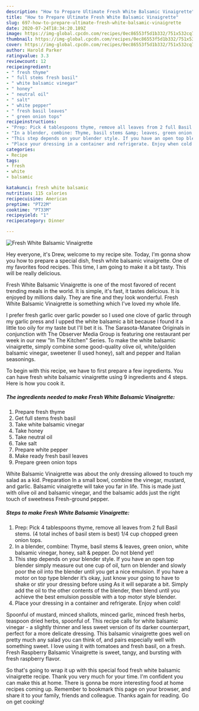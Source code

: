 ```yaml
---
description: "How to Prepare Ultimate Fresh White Balsamic Vinaigrette"
title: "How to Prepare Ultimate Fresh White Balsamic Vinaigrette"
slug: 697-how-to-prepare-ultimate-fresh-white-balsamic-vinaigrette
date: 2020-07-24T18:34:20.189Z
image: https://img-global.cpcdn.com/recipes/0ec86553f5d1b332/751x532cq70/fresh-white-balsamic-vinaigrette-recipe-main-photo.jpg
thumbnail: https://img-global.cpcdn.com/recipes/0ec86553f5d1b332/751x532cq70/fresh-white-balsamic-vinaigrette-recipe-main-photo.jpg
cover: https://img-global.cpcdn.com/recipes/0ec86553f5d1b332/751x532cq70/fresh-white-balsamic-vinaigrette-recipe-main-photo.jpg
author: Harold Parker
ratingvalue: 3.3
reviewcount: 12
recipeingredient:
- " fresh thyme"
- " full stems fresh basil"
- " white balsamic vinegar"
- " honey"
- " neutral oil"
- " salt"
- " white pepper"
- " fresh basil leaves"
- " green onion tops"
recipeinstructions:
- "Prep: Pick 4 tablespoons thyme, remove all leaves from 2 full Basil stems. (4 total inches of basil stem is best) 1/4 cup chopped green onion tops."
- "In a blender, combine: Thyme, basil stems &amp; leaves, green onion, white balsamic vinegar, honey, salt &amp; pepper. Do not blend yet!"
- "This step depends on your blender style. If you have an open top blender simply measure out one cup of oil, turn on blender and slowly poor the oil into the blender until you get a nice emulsion. If you have a motor on top type blender it’s okay, just know your going to have to shake or stir your dressing before using As it will separate a bit. Simply add the oil to the other contents of the blender, then blend until you achieve the best emulsion possible with a top motor style blender."
- "Place your dressing in a container and refrigerate. Enjoy when cold!"
categories:
- Recipe
tags:
- fresh
- white
- balsamic

katakunci: fresh white balsamic 
nutrition: 115 calories
recipecuisine: American
preptime: "PT22M"
cooktime: "PT33M"
recipeyield: "1"
recipecategory: Dinner

---
```



![Fresh White Balsamic Vinaigrette](https://img-global.cpcdn.com/recipes/0ec86553f5d1b332/751x532cq70/fresh-white-balsamic-vinaigrette-recipe-main-photo.jpg)

Hey everyone, it's Drew, welcome to my recipe site. Today, I'm gonna show you how to prepare a special dish, fresh white balsamic vinaigrette. One of my favorites food recipes. This time, I am going to make it a bit tasty. This will be really delicious.

Fresh White Balsamic Vinaigrette is one of the most favored of recent trending meals in the world. It is simple, it's fast, it tastes delicious. It is enjoyed by millions daily. They are fine and they look wonderful. Fresh White Balsamic Vinaigrette is something which I've loved my whole life.

I prefer fresh garlic over garlic powder so I used one clove of garlic through my garlic press and I upped the white balsamic a bit because I found it a little too oily for my taste but I&#39;ll bet it is. The Sarasota-Manatee Originals in conjunction with The Observer Media Group is featuring one restaurant per week in our new &#34;In The Kitchen&#34; Series. To make the white balsamic vinaigrette, simply combine some good-quality olive oil, white/golden balsamic vinegar, sweetener (I used honey), salt and pepper and Italian seasonings.


To begin with this recipe, we have to first prepare a few ingredients. You can have fresh white balsamic vinaigrette using 9 ingredients and 4 steps. Here is how you cook it.

<!--inarticleads1-->

##### The ingredients needed to make Fresh White Balsamic Vinaigrette:

1. Prepare  fresh thyme
1. Get  full stems fresh basil
1. Take  white balsamic vinegar
1. Take  honey
1. Take  neutral oil
1. Take  salt
1. Prepare  white pepper
1. Make ready  fresh basil leaves
1. Prepare  green onion tops


White Balsamic Vinaigrette was about the only dressing allowed to touch my salad as a kid. Preparation In a small bowl, combine the vinegar, mustard, and garlic. Balsamic vinaigrette will take you far in life. This is made just with olive oil and balsamic vinegar, and the balsamic adds just the right touch of sweetness Fresh-ground pepper. 

<!--inarticleads2-->

##### Steps to make Fresh White Balsamic Vinaigrette:

1. Prep: Pick 4 tablespoons thyme, remove all leaves from 2 full Basil stems. (4 total inches of basil stem is best) 1/4 cup chopped green onion tops.
1. In a blender, combine: Thyme, basil stems &amp; leaves, green onion, white balsamic vinegar, honey, salt &amp; pepper. Do not blend yet!
1. This step depends on your blender style. If you have an open top blender simply measure out one cup of oil, turn on blender and slowly poor the oil into the blender until you get a nice emulsion. If you have a motor on top type blender it’s okay, just know your going to have to shake or stir your dressing before using As it will separate a bit. Simply add the oil to the other contents of the blender, then blend until you achieve the best emulsion possible with a top motor style blender.
1. Place your dressing in a container and refrigerate. Enjoy when cold!


Spoonful of mustard, minced shallots, minced garlic, minced fresh herbs, teaspoon dried herbs, spoonful of. This recipe calls for white balsamic vinegar - a slightly thinner and less sweet version of its darker counterpart, perfect for a more delicate dressing. This balsamic vinaigrette goes well on pretty much any salad you can think of, and pairs especially well with something sweet. I love using it with tomatoes and fresh basil, on a fresh. Fresh Raspberry Balsamic Vinaigrette is sweet, tangy, and bursting with fresh raspberry flavor. 

So that's going to wrap it up with this special food fresh white balsamic vinaigrette recipe. Thank you very much for your time. I'm confident you can make this at home. There is gonna be more interesting food at home recipes coming up. Remember to bookmark this page on your browser, and share it to your family, friends and colleague. Thanks again for reading. Go on get cooking!
